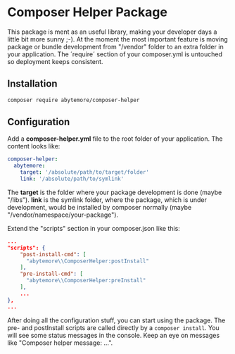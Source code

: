 # Composer Helper Package
This package is ment as an useful library, making your developer days a little bit more sunny ;-).
At the moment the most important feature is moving package or bundle development from "/vendor" folder to an extra folder in your application. The ´require´ section of your composer.yml is untouched so deployment keeps consistent.

## Installation
```bash
composer require abytemore/composer-helper
```

## Configuration
Add a **composer-helper.yml** file to the root folder of your application. The content looks like:
```yaml
composer-helper:
  abytemore:
    target: '/absolute/path/to/target/folder'
    link: '/absolute/path/to/symlink'
```
The **target** is the folder where your package development is done (maybe "/libs"). **link** is the symlink folder, where the package, which is under development, would be installed by composer normally (maybe "/vendor/namespace/your-package").


Extend the "scripts" section in your composer.json like this:
```json
...
"scripts": {
    "post-install-cmd": [
      "abytemore\\ComposerHelper:postInstall"
    ],
    "pre-install-cmd": [
      "abytemore\\ComposerHelper:preInstall"
    ],
    ...
},
...
```

After doing all the configuration stuff, you can start using the package. The pre- and postInstall scripts are called directly by a `composer install`. You will see some status messages in the console. Keep an eye on messages like "Composer helper message: ...".
